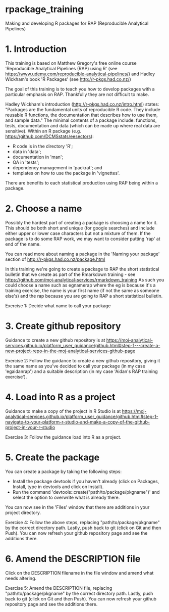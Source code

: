 # rpackage_training
Making and developing R packages for RAP (Reproducible Analytical Pipelines)

# 1. Introduction

This training is based on Matthew Gregory's free online course 'Reproducible Analytical Pipelines (RAP) using R' (see https://www.udemy.com/reproducible-analytical-pipelines/) and Hadley Wickham's book 'R Packages' (see http://r-pkgs.had.co.nz/)

The goal of this training is to teach you how to develop packages with a particular emphasis on RAP. Thankfully they are not difficult to make.

Hadley Wickham's introduction (http://r-pkgs.had.co.nz/intro.html) states: "Packages are the fundamental units of reproducible R code. They include reusable R functions, the documentation that describes how to use them, and sample data."  The minimal contents of a package include: functions, tests, documentation and data (which can be made up where real data are sensitive). Within an R package (e.g. https://github.com/DCMSstats/eesectors): 

- R code is in the directory 'R'; 
- data in 'data'; 
- documentation in 'man'; 
- QA in 'tests'; 
- dependency management in 'packrat'; and 
- templates on how to use the package in 'vignettes'.

There are benefits to each statistical production using RAP being within a package.   

# 2. Choose a name

Possibly the hardest part of creating a package is choosing a name for it. This should be both short and unique (for google searches) and include either upper or lower case characters but not a mixture of them. If the package is to do some RAP work, we may want to consider putting 'rap' at end of the name. 

You can read more about naming a package in the 'Naming your package' section of  http://r-pkgs.had.co.nz/package.html 

In this training we're going to create a package to RAP the short statistical bulletin that we create as part of the Rmarkdown training - see https://github.com/moj-analytical-services/rmarkdown_training  As such you could choose a name such as egnamerap where the eg is because it's a training exercise, the name is your first name (if not the same as someone else's) and the rap because you are going to RAP a short statistical bulletin.

Exercise 1: Decide what name to call your package

# 3. Create github repository 

Guidance to create a new github repository is at https://moj-analytical-services.github.io/platform_user_guidance/github.html#step-1---create-a-new-project-repo-in-the-moj-analytical-services-github-page

Exercise 2: Follow the guidance to create a new github repository, giving it the same name as you've decided to call your package (in my case 'egaidanrap') and a suitable description (in my case 'Aidan's RAP training exercise').

# 4. Load into R as a project

Guidance to make a copy of the project in R Studio is at  https://moj-analytical-services.github.io/platform_user_guidance/github.html#step-1-navigate-to-your-platform-r-studio-and-make-a-copy-of-the-github-project-in-your-r-studio

Exercise 3: Follow the guidance load into R as a project.

# 5. Create the package 

You can create a package by taking the following steps:

- Install the package devtools if you haven't already (click on Packages, Install, type in devtools and click on Install). 
- Run the command 'devtools::create("path/to/package/pkgname")' and select the option to overwrite what is already there.

You can now see in the 'Files' window that there are additions in your project directory.

Exercise 4: Follow the above steps, replacing "path/to/package/pkgname" by the correct directory path. Lastly, push back to git (click on Git and then Push). You can now refresh your github repository page and see the additions there.

# 6. Amend the DESCRIPTION file

Click on the DESCRIPTION filename in the file window and amend what needs altering.

Exercise 5: Amend the DESCRIPTION file, replacing "path/to/package/pkgname" by the correct directory path. Lastly, push back to git (click on Git and then Push). You can now refresh your github repository page and see the additions there.
